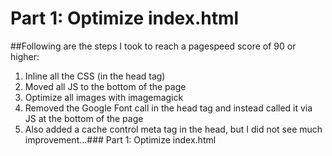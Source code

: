 # Part 1: Optimize index.html

##Following are the steps I took to reach a pagespeed score of 90 or higher:

1. Inline all the CSS (in the head tag)
2. Moved all JS to the bottom of the page
2. Optimize all images with imagemagick
3. Removed the Google Font call in the head tag and instead called it via JS at the bottom of the page
4. Also added a cache control meta tag in the head, but I did not see much improvement...### Part 1: Optimize index.html